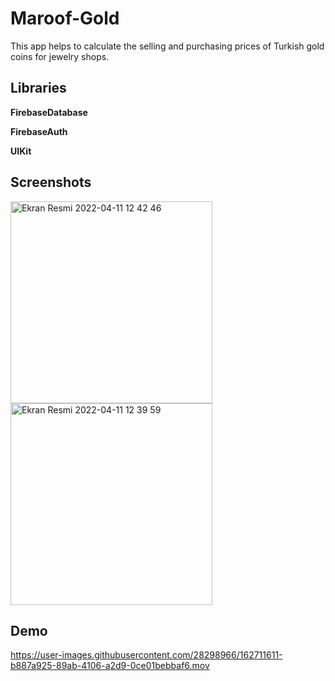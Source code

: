 # Maroof-Gold
This app helps to calculate the selling and purchasing prices of Turkish gold coins for jewelry shops.


## Libraries
**FirebaseDatabase**

**FirebaseAuth**

**UIKit**


## Screenshots

<img width="323" alt="Ekran Resmi 2022-04-11 12 42 46" src="https://user-images.githubusercontent.com/28298966/162712023-8e4d8833-5ac4-4fbe-8041-d6d27caa5e4d.png">                   <img width="323" alt="Ekran Resmi 2022-04-11 12 39 59" src="https://user-images.githubusercontent.com/28298966/162711592-ab486fd1-0a62-45a1-9c53-a64a7c96a989.png">


## Demo

https://user-images.githubusercontent.com/28298966/162711611-b887a925-89ab-4106-a2d9-0ce01bebbaf6.mov

